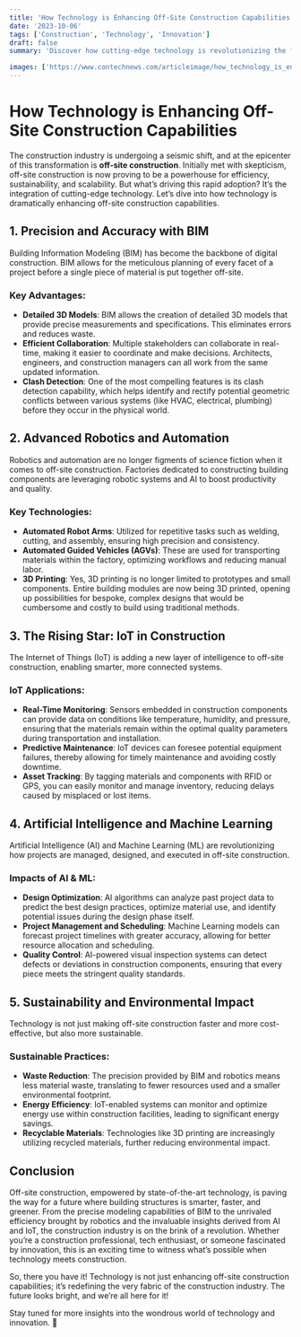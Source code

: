 ```yaml
---
title: 'How Technology is Enhancing Off-Site Construction Capabilities'
date: '2023-10-06'
tags: ['Construction', 'Technology', 'Innovation']
draft: false
summary: 'Discover how cutting-edge technology is revolutionizing the field of off-site construction, making it more efficient, sustainable, and scalable.'

images: ['https://www.contechnews.com/articleimage/how_technology_is_enhancing_off_site_construction_capabilities.webp']
---
```


# How Technology is Enhancing Off-Site Construction Capabilities

The construction industry is undergoing a seismic shift, and at the epicenter of this transformation is **off-site construction**. Initially met with skepticism, off-site construction is now proving to be a powerhouse for efficiency, sustainability, and scalability. But what’s driving this rapid adoption? It’s the integration of cutting-edge technology. Let’s dive into how technology is dramatically enhancing off-site construction capabilities.

## 1. **Precision and Accuracy with BIM**
Building Information Modeling (BIM) has become the backbone of digital construction. BIM allows for the meticulous planning of every facet of a project before a single piece of material is put together off-site.

### Key Advantages:
- **Detailed 3D Models**: BIM allows the creation of detailed 3D models that provide precise measurements and specifications. This eliminates errors and reduces waste.
- **Efficient Collaboration**: Multiple stakeholders can collaborate in real-time, making it easier to coordinate and make decisions. Architects, engineers, and construction managers can all work from the same updated information.
- **Clash Detection**: One of the most compelling features is its clash detection capability, which helps identify and rectify potential geometric conflicts between various systems (like HVAC, electrical, plumbing) before they occur in the physical world.

## 2. **Advanced Robotics and Automation**
Robotics and automation are no longer figments of science fiction when it comes to off-site construction. Factories dedicated to constructing building components are leveraging robotic systems and AI to boost productivity and quality.

### Key Technologies:
- **Automated Robot Arms**: Utilized for repetitive tasks such as welding, cutting, and assembly, ensuring high precision and consistency.
- **Automated Guided Vehicles (AGVs)**: These are used for transporting materials within the factory, optimizing workflows and reducing manual labor.
- **3D Printing**: Yes, 3D printing is no longer limited to prototypes and small components. Entire building modules are now being 3D printed, opening up possibilities for bespoke, complex designs that would be cumbersome and costly to build using traditional methods.

## 3. **The Rising Star: IoT in Construction**
The Internet of Things (IoT) is adding a new layer of intelligence to off-site construction, enabling smarter, more connected systems.

### IoT Applications:
- **Real-Time Monitoring**: Sensors embedded in construction components can provide data on conditions like temperature, humidity, and pressure, ensuring that the materials remain within the optimal quality parameters during transportation and installation.
- **Predictive Maintenance**: IoT devices can foresee potential equipment failures, thereby allowing for timely maintenance and avoiding costly downtime.
- **Asset Tracking**: By tagging materials and components with RFID or GPS, you can easily monitor and manage inventory, reducing delays caused by misplaced or lost items.

## 4. **Artificial Intelligence and Machine Learning**
Artificial Intelligence (AI) and Machine Learning (ML) are revolutionizing how projects are managed, designed, and executed in off-site construction.

### Impacts of AI & ML:
- **Design Optimization**: AI algorithms can analyze past project data to predict the best design practices, optimize material use, and identify potential issues during the design phase itself.
- **Project Management and Scheduling**: Machine Learning models can forecast project timelines with greater accuracy, allowing for better resource allocation and scheduling.
- **Quality Control**: AI-powered visual inspection systems can detect defects or deviations in construction components, ensuring that every piece meets the stringent quality standards.

## 5. **Sustainability and Environmental Impact**
Technology is not just making off-site construction faster and more cost-effective, but also more sustainable.

### Sustainable Practices:
- **Waste Reduction**: The precision provided by BIM and robotics means less material waste, translating to fewer resources used and a smaller environmental footprint.
- **Energy Efficiency**: IoT-enabled systems can monitor and optimize energy use within construction facilities, leading to significant energy savings.
- **Recyclable Materials**: Technologies like 3D printing are increasingly utilizing recycled materials, further reducing environmental impact.

## Conclusion

Off-site construction, empowered by state-of-the-art technology, is paving the way for a future where building structures is smarter, faster, and greener. From the precise modeling capabilities of BIM to the unrivaled efficiency brought by robotics and the invaluable insights derived from AI and IoT, the construction industry is on the brink of a revolution. Whether you’re a construction professional, tech enthusiast, or someone fascinated by innovation, this is an exciting time to witness what’s possible when technology meets construction.

So, there you have it! Technology is not just enhancing off-site construction capabilities; it’s redefining the very fabric of the construction industry. The future looks bright, and we’re all here for it!

Stay tuned for more insights into the wondrous world of technology and innovation. 🚀

